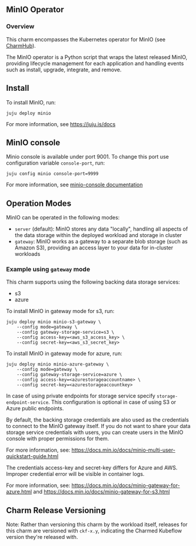 ## MinIO Operator

### Overview
This charm encompasses the Kubernetes operator for MinIO (see
[CharmHub](https://charmhub.io/?q=minio)).

The MinIO operator is a Python script that wraps the latest released MinIO, providing
lifecycle management for each application and handling events such as install, upgrade,
integrate, and remove.

## Install

To install MinIO, run:

    juju deploy minio

For more information, see https://juju.is/docs

## MinIO console

Minio console is available under port 9001. To change this port use
configuration variable `console-port`, run:

    juju config minio console-port=9999

For more information,
see [minio-console documentation](https://docs.min.io/minio/baremetal/console/minio-console.html)

## Operation Modes

MinIO can be operated in the following modes:

* `server` (default): MinIO stores any data "locally", handling all aspects of the
  data storage within the deployed workload and storage in cluster
* `gateway`: MinIO works as a gateway to a separate blob storage (such as Amazon S3),
  providing an access layer to your data for in-cluster workloads

### Example using `gateway` mode

This charm supports using the following backing data storage services:
* s3
* azure

To install MinIO in gateway mode for s3, run:

    juju deploy minio minio-s3-gateway \
        --config mode=gateway \
        --config gateway-storage-service=s3 \
        --config access-key=<aws_s3_access_key> \
        --config secret-key=<aws_s3_secret_key>

To install MinIO in gateway mode for azure, run:

    juju deploy minio minio-azure-gateway \
        --config mode=gateway \
        --config gateway-storage-service=azure \
        --config access-key=<azurestorageaccountname> \
        --config secret-key=<azurestorageaccountkey>

In case of using private endpoints for storage service
specify `storage-endpoint-service`. This configuration is optional in case of
using S3 or Azure public endpoints.

By default, the backing storage credentials are also used as the credentials
to connect to the MinIO gateway itself.  If you do not want to share your 
data storage service credentials with users, you can create users in the
MinIO console with proper permissions for them.

For more information,
see: https://docs.min.io/docs/minio-multi-user-quickstart-guide.html

The credentials access-key and secret-key differs for Azure and AWS. Improper
credential error will be visible in container logs.

For more information, see: https://docs.min.io/docs/minio-gateway-for-azure.html
and https://docs.min.io/docs/minio-gateway-for-s3.html

## Charm Release Versioning

Note: Rather than versioning this charm by the workload itself, releases for this charm are versioned with `ckf-x.y`, indicating the Charmed Kubeflow version they're released with.  
